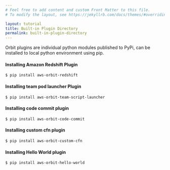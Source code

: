 ```yaml
---
# Feel free to add content and custom Front Matter to this file.
# To modify the layout, see https://jekyllrb.com/docs/themes/#overriding-theme-defaults

layout: tutorial
title: Built-in Plugin Directory
permalink: built-in-plugin-directory
---
```


Orbit plugins are individual python modules published to PyPi, can be installed to local python environment using pip.
#### Installing Amazon Redshift Plugin

```
$ pip install aws-orbit-redshift
```

#### Installing team pod launcher Plugin

```
$ pip install aws-orbit-team-script-launcher
```

#### Installing code commit plugin

```
$ pip install aws-orbit-code-commit
```

#### Installing custom cfn plugin

```
$ pip install aws-orbit-custom-cfn
```

#### Installing Hello World plugin

```
$ pip install aws-orbit-hello-world
```
